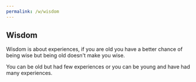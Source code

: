 ```yaml
---
permalink: /w/wisdom
---
```


## Wisdom

Wisdom is about experiences, if you are old you have a better chance of being wise but being old doesn't make you wise.

You can be old but had few experiences or you can be young and have had many experiences.
